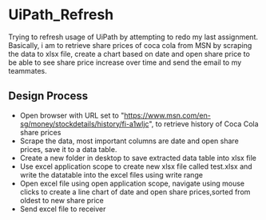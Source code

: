 # UiPath_Refresh
Trying to refresh usage of UiPath by attempting to redo my last assignment. Basically, i am to retrieve share prices of coca cola from MSN by scraping the data to xlsx file, create a chart based on date and open share price to be able to see share price increase over time and send the email to my teammates.

## Design Process
-  Open browser with URL set to "https://www.msn.com/en-sg/money/stockdetails/history/fi-a1wljc", to retrieve history of Coca Cola share prices
-  Scrape the data, most important columns are date and open share prices, save it to a data table.
-  Create a new folder in desktop to save extracted data table into xlsx file
-  Use excel application scope to create new xlsx file called test.xlsx and write the datatable into the excel files using write range
-  Open excel file using open application scope, navigate using mouse clicks to create a line chart of date and open share prices,sorted from oldest to new share price
-  Send excel file to receiver

